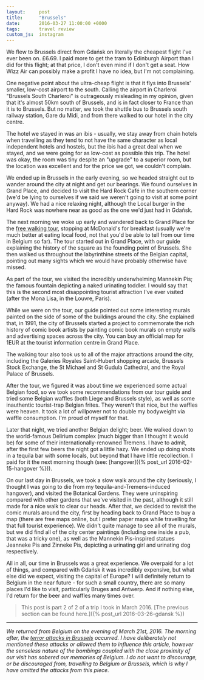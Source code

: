 ```yaml
---
layout:     post
title:      "Brussels"
date:       2016-03-27 11:00:00 +0000
tags:       travel review
custom_js:  instagram
---
```


We flew to Brussels direct from Gdańsk on literally the cheapest flight I've ever been on. £6.69. I paid more to get the tram to Edinburgh Airport than I did for this flight; at that price, I don't even mind if I don't get a seat. How Wizz Air can possibly make a profit I have no idea, but I'm not complaining.

<!-- Read More -->

One negative point about the ultra-cheap flight is that it flys into Brussels' smaller, low-cost airport to the south. Calling the airport in Charleroi "Brussels South Charleroi" is outrageously misleading in my opinion, given that it's almost 50km south of Brussels, and is in fact closer to France than it is to Brussels. But no matter, we took the shuttle bus to Brussels south railway station, Gare du Midi, and from there walked to our hotel in the city centre.

The hotel we stayed in was an ibis - usually, we stay away from chain hotels when travelling as they tend to not have the same character as local independent hotels and hostels, but the ibis had a great deal when we stayed, and we were going for as low-cost as possible this trip. The hotel was okay, the room was tiny despite an "upgrade" to a superior room, but the location was excellent and for the price we got, we couldn't complain. 

We ended up in Brussels in the early evening, so we headed straight out to wander around the city at night and get our bearings. We found ourselves in Grand Place, and decided to visit the Hard Rock Café in the southern corner (we'd be lying to ourselves if we said we weren't going to visit at some point anyway). We had a nice relaxing night, although the Local burger in the Hard Rock was nowhere near as good as the one we'd just had in Gdańsk.

The next morning we woke up early and wandered back to Grand Place for the [free walking tour][sandemans-walking-tour], stopping at McDonald's for breakfast (usually we're much better at eating local food, not that you'd be able to tell from our time in Belgium so far). The tour started out in Grand Place, with our guide explaining the history of the square as the founding point of Brussels. She then walked us throughout the labyrinthine streets of the Belgian capital, pointing out many sights which we would have probably otherwise have missed.

As part of the tour, we visited the incredibly underwhelming Mannekin Pis; the famous fountain depicting a naked urinating toddler. I would say that this is the second most disappointing tourist attraction I've ever visited (after the Mona Lisa, in the Louvre, Paris).

<div class="instagram-container">
    <blockquote class="instagram-media" data-instgrm-captioned data-instgrm-version="6">
        <a href="https://www.instagram.com/p/BDI0FPKEF-A/" target="_blank"></a>
    </blockquote>
</div>

While we were on the tour, our guide pointed out some interesting murals painted on the side of some of the buildings around the city. She explained that, in 1991, the city of Brussels started a project to commemorate the rich history of comic book artists by painting comic book murals on empty walls and advertising spaces across the city. You can buy an official map for 1EUR at the tourist information centre in Grand Place.

The walking tour also took us to all of the major attractions around the city, including the Galeries Royales Saint-Hubert shopping arcade, Brussels Stock Exchange, the St Michael and St Gudula Cathedral, and the Royal Palace of Brussels.

<div class="instagram-container">
    <blockquote class="instagram-media" data-instgrm-captioned data-instgrm-version="6">
        <a href="https://www.instagram.com/p/BDI1OfYkFxJ/" target="_blank"></a>
    </blockquote>
</div>

After the tour, we figured it was about time we experienced some actual Belgian food, so we took some recommendations from our tour guide and tried some Belgian waffles (both Liege and Brussels style), as well as some inauthentic tourist-trap Belgian frites. They weren't that nice, but the waffles were heaven. It took a lot of willpower not to double my bodyweight via waffle consumption. I'm proud of myself for that.

Later that night, we tried another Belgian delight; beer. We walked down to the world-famous Delirium complex (much bigger than I thought it would be) for some of their internationally-renowned Tremens. I have to admit, after the first few beers the night got a little hazy. We ended up doing shots in a tequila bar with some locals, but beyond that I have little recollection. I paid for it the next morning though (see: [hangover]({% post_url 2016-02-15-hangover %})).

On our last day in Brussels, we took a slow walk around the city (seriously, I thought I was going to die from my tequila-and-Tremens-induced hangover), and visited the Botanical Gardens. They were uninspiring compared with other gardens that we've visited in the past, although it still made for a nice walk to clear our heads. After that, we decided to revisit the comic murals around the city, first by heading back to Grand Place to buy a map (there are free maps online, but I prefer paper maps while travelling for that full tourist experience). We didn't quite manage to see all of the murals, but we did find all of the city center paintings (including one inside a pub, that was a tricky one), as well as the Mannekin Pis-inspired statues Jeanneke Pis and Zinneke Pis, depicting a urinating girl and urinating dog respectively.

All in all, our time in Brussels was a great experience. We overpaid for a lot of things, and compared with Gdańsk it was incredibly expensive, but what else did we expect, visiting the capital of Europe? I will definitely return to Belgium in the near future - for such a small country, there are so many places I'd like to visit, particularly Bruges and Antwerp. And if nothing else, I'd return for the beer and waffles many times over.

> This post is part 2 of 2 of a trip I took in March 2016. [The previous section can be found here.]({% post_url 2016-03-26-gdansk %})

----

_We returned from Belgium on the evening of March 21st, 2016. The morning after, the [terror attacks in Brussels][wikipedia-brussels-attacks] occurred. I have deliberately not mentioned these attacks or allowed them to influence this article, however the senseless nature of the bombings coupled with the close proximity of our visit has sobered our memories of Belgium. I do not want to discourage, or be discouraged from, travelling to Belgium or Brussels, which is why I have omitted the attacks from this piece._ 

[sandemans-walking-tour]: http://www.newbrusselstours.com/
[wikipedia-brussels-attacks]: https://en.wikipedia.org/wiki/2016_Brussels_bombings